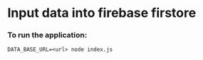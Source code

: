 # Input data into firebase firstore

### To run the application:

```
DATA_BASE_URL=<url> node index.js
```
